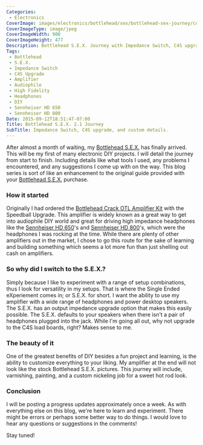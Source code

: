```yaml
---
Categories:
 - Electronics
CoverImage: images/electronics/bottlehead/sex/bottlehead-sex-journey/cover-900x477.jpg
CoverImageType: image/jpeg
CoverImageWidth: 900
CoverImageHeight: 477
Description: Bottlehead S.E.X. Journey with Impedance Switch, C4S upgrade, and custom details.
Tags:
 - Bottlehead
 - S.E.X.
 - Impedance Switch
 - C4S Upgrade
 - Amplifier
 - Audiophile
 - High Fidelity
 - Headphones
 - DIY
 - Sennheiser HD 650
 - Sennheiser HD 800
Date: 2015-09-12T18:51:47-07:00
Title: Bottlehead S.E.X. 2.1 Journey
SubTitle: Impedance Switch, C4S upgrade, and custom details.
---
```


[1]: http://bottlehead.com/?product=single-ended-experimenters-kit-2-1-for-headphones-sensitive-speakers "Bottlhead S.E.X. kit for Headphones and Sensitive Speakers"
[2]: http://bottlehead.com/?product=crack-otl-headphone-amplifier-kit "Bottlehead Crack OTL Amplifier Kit"
[3]: http://amzn.to/1Kf3W3v "Sennheiser HD 650 Open Back Professional Headphone"
[4]: http://amzn.to/1Kf4eaH "Sennheiser HD 800 Over-Ear Circum-Aural Dynamic Headphone"

After almost a month of waiting, my [Bottlehead S.E.X.][1] has finally arrived.
This will be my first of many electronic DIY projects. I will detail the journey
from start to finish. Including details like what tools I used, any problems
I encountered, and any suggestions I come up with on the way. This blog series
is sort of like an enhancement to the original guide provided with your
[Bottlehead S.E.X.][1] purchase.

<!--more-->

### How it started

Originally I had ordered the [Bottlehead Crack OTL Amplifier Kit][2] with the
Speedball Upgrade. This amplifier is widely known as a great way to get into
audiophile DIY world and great for driving high impedance headphones like the
[Sennheiser HD 650][3]'s and [Sennheiser HD 800][4]'s, which were the headphones
I was rocking at the time. While there are plenty of other amplifiers out in the
market, I chose to go this route for the sake of learning and building something
which seems a lot more fun than just shelling out cash on amplifiers.

### So why did I switch to the S.E.X.?

Simply because I like to experiment with a range of setup combinations, thus I
look for versatility in my setups. That is where the Single Ended eXperiement
comes in; or S.E.X. for short. I want the ability to use my amplifier with a wide
range of headphones and power desktop speakers. The S.E.X. has an output
impedance upgrade option that makes this easily possible. The S.E.X. defaults to
your speakers when there isn't a pair of headphones plugged into the jack. While
I'm going all out, why not upgrade to the C4S load boards, right? Makes sense to
me.

### The beauty of it

One of the greatest benefits of DIY besides a fun project and learning, is the
ability to customize everything to your liking. My amplifier at the end will not
look like the stock Bottlehead S.E.X. pictures. This journey will include,
varnishing, painting, and a custom nickeling job for a sweet hot rod look.

### Conclusion

I will be posting a progress updates approximately once a week. As with
everything else on this blog, we're here to learn and experiment. There might be
errors or perhaps some better way to do things. I would love to hear any
questions or suggestions in the comments!

Stay tuned!
